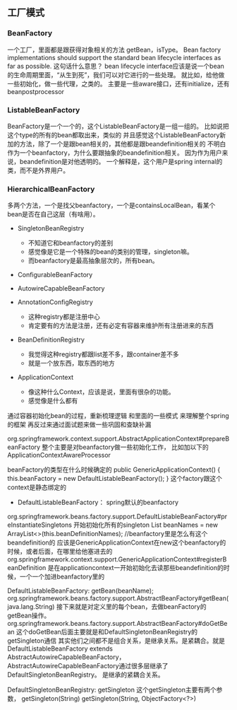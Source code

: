 ## 工厂模式
### BeanFactory
一个工厂，里面都是跟获得对象相关的方法
getBean，isType。
Bean factory implementations should support the standard bean lifecycle interfaces as far as possible.
这句话什么意思？
bean lifecycle interface应该是说一个bean的生命周期里面，“从生到死”，我们可以对它进行的一些处理。
就比如，给他做一些初始化，做一些代理，之类的。
主要是一些aware接口，还有initialize，还有beanpostprocessor

### ListableBeanFactory
BeanFactory是一个一个的，这个ListableBeanFactory是一组一组的。
比如说把这个type的所有的bean都取出来，类似的
并且感觉这个ListableBeanFactory新加的方法，除了一个是跟bean相关的，其他都是跟beandefinition相关的
不明白作为一个beanfactory，为什么要跟抽象的beandefinition相关。
因为作为用户来说，beandefinition是对他透明的。
一个解释是，这个用户是spring internal的类，而不是外界用户。

### HierarchicalBeanFactory
多两个方法，一个是找父beanfactory，一个是containsLocalBean，看某个bean是否在自己这层（有啥用）。

* SingletonBeanRegistry
    * 不知道它和beanfactory的差别
    * 感觉像是它是一个特殊的bean的类别的管理，singleton嘛。
    * 而beanfactory是最高抽象层次的，所有bean。

* ConfigurableBeanFactory


* AutowireCapableBeanFactory

* AnnotationConfigRegistry
    * 这种registry都是注册中心
    * 肯定要有的方法是注册，还有必定有容器来维护所有注册进来的东西
* BeanDefinitionRegistry
    * 我觉得这种registry都跟list差不多，跟container差不多
    * 就是一个放东西，取东西的地方
    
* ApplicationContext
    * 像这种什么Context，应该是说，里面有很杂的功能。
    * 感觉像是什么都有
    

通过容器初始化bean的过程，重新梳理逻辑
和里面的一些模式
来理解整个spring的框架
再反过来通过面试题来做一些巩固和查缺补漏

org.springframework.context.support.AbstractApplicationContext#prepareBeanFactory
整个主要是对beanfactory做一些初始化工作，
比如加以下的ApplicationContextAwareProcessor


beanFactory的类型在什么时候确定的
	public GenericApplicationContext() {
		this.beanFactory = new DefaultListableBeanFactory();
	}
这个factory跟这个context是静态绑定的


* DefaultListableBeanFactory： spring默认的beanfactory

org.springframework.beans.factory.support.DefaultListableBeanFactory#preInstantiateSingletons
开始初始化所有的singleton
List<String> beanNames = new ArrayList<>(this.beanDefinitionNames); 
//beanfactory里是怎么有这个beandefinition的
应该是GenericApplicationContext在new这个beanfactory的时候，或者后面，在哪里给他塞进去的
org.springframework.context.support.GenericApplicationContext#registerBeanDefinition
是在applicationcontext一开始初始化去读那些beandefinition的时候，一个一个加进beanfactory里的

DefaultListableBeanFactory: getBean(beanName);
org.springframework.beans.factory.support.AbstractBeanFactory#getBean(java.lang.String)
接下来就是对定义里的每个bean，去做beanFactory的getBean操作。
org.springframework.beans.factory.support.AbstractBeanFactory#doGetBean
这个doGetBean后面主要就是和DefaultSingletonBeanRegistry的getSingleton通信
其实他们之间都不是组合关系，是继承关系。是紧耦合。就是DefaultListableBeanFactory extends AbstractAutowireCapableBeanFactory，
AbstractAutowireCapableBeanFactory通过很多层继承了DefaultSingletonBeanRegistry。
是继承的紧耦合关系。

DefaultSingletonBeanRegistry: getSingleton
这个getSingleton主要有两个参数，
getSingleton(String)
getSingleton(String, ObjectFactory<?>)




















